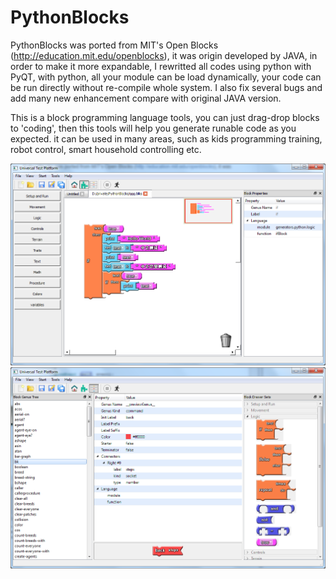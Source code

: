 # PythonBlocks
PythonBlocks was ported from MIT's Open Blocks (http://education.mit.edu/openblocks), it was origin developed by JAVA, in order to make it more expandable, I rewritted all codes using python with PyQT, with python, all your module can be load dynamically, your code can be run directly without re-compile whole system. I also fix several bugs and add many new enhancement compare with original JAVA version.

This is a block programming language tools, you can just drag-drop blocks to 'coding', then this tools will help you generate runable code as you expected.  it can be used in many areas, such as kids programming training, robot control, smart household controlling etc.

![image](https://github.com/go2net/PythonBlocks/blob/master/resource/screenshot.png)
![image](https://github.com/go2net/PythonBlocks/blob/master/resource/screenshot-2.png)
